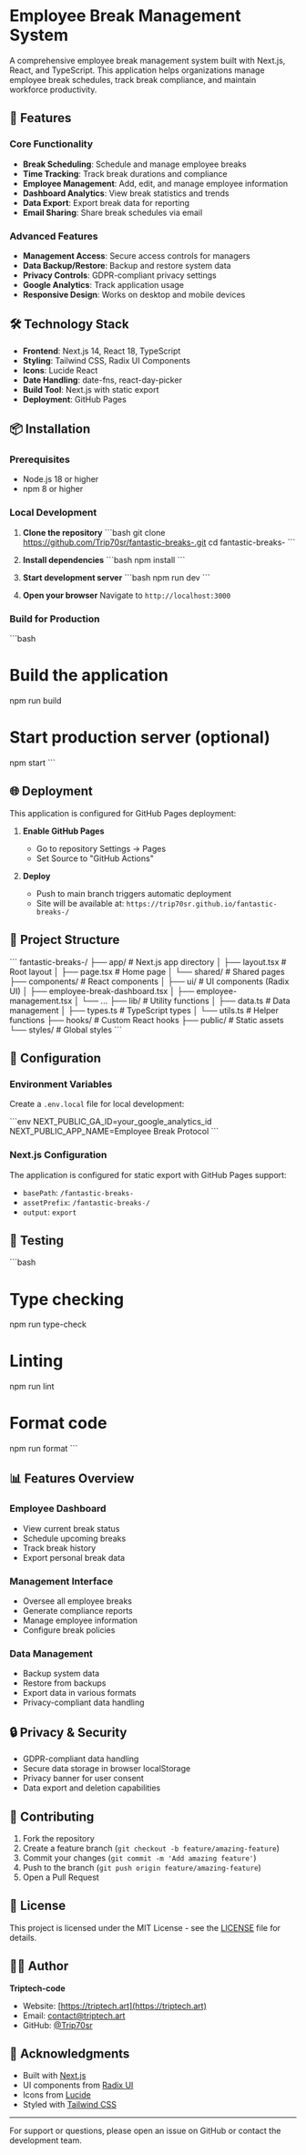 # Employee Break Management System

A comprehensive employee break management system built with Next.js, React, and TypeScript. This application helps organizations manage employee break schedules, track break compliance, and maintain workforce productivity.

## 🚀 Features

### Core Functionality
- **Break Scheduling**: Schedule and manage employee breaks
- **Time Tracking**: Track break durations and compliance
- **Employee Management**: Add, edit, and manage employee information
- **Dashboard Analytics**: View break statistics and trends
- **Data Export**: Export break data for reporting
- **Email Sharing**: Share break schedules via email

### Advanced Features
- **Management Access**: Secure access controls for managers
- **Data Backup/Restore**: Backup and restore system data
- **Privacy Controls**: GDPR-compliant privacy settings
- **Google Analytics**: Track application usage
- **Responsive Design**: Works on desktop and mobile devices

## 🛠️ Technology Stack

- **Frontend**: Next.js 14, React 18, TypeScript
- **Styling**: Tailwind CSS, Radix UI Components
- **Icons**: Lucide React
- **Date Handling**: date-fns, react-day-picker
- **Build Tool**: Next.js with static export
- **Deployment**: GitHub Pages

## 📦 Installation

### Prerequisites
- Node.js 18 or higher
- npm 8 or higher

### Local Development

1. **Clone the repository**
   \`\`\`bash
   git clone https://github.com/Trip70sr/fantastic-breaks-.git
   cd fantastic-breaks-
   \`\`\`

2. **Install dependencies**
   \`\`\`bash
   npm install
   \`\`\`

3. **Start development server**
   \`\`\`bash
   npm run dev
   \`\`\`

4. **Open your browser**
   Navigate to `http://localhost:3000`

### Build for Production

\`\`\`bash
# Build the application
npm run build

# Start production server (optional)
npm start
\`\`\`

## 🌐 Deployment

This application is configured for GitHub Pages deployment:

1. **Enable GitHub Pages**
   - Go to repository Settings → Pages
   - Set Source to "GitHub Actions"

2. **Deploy**
   - Push to main branch triggers automatic deployment
   - Site will be available at: `https://trip70sr.github.io/fantastic-breaks-/`

## 📁 Project Structure

\`\`\`
fantastic-breaks-/
├── app/                    # Next.js app directory
│   ├── layout.tsx         # Root layout
│   ├── page.tsx           # Home page
│   └── shared/            # Shared pages
├── components/            # React components
│   ├── ui/               # UI components (Radix UI)
│   ├── employee-break-dashboard.tsx
│   ├── employee-management.tsx
│   └── ...
├── lib/                  # Utility functions
│   ├── data.ts          # Data management
│   ├── types.ts         # TypeScript types
│   └── utils.ts         # Helper functions
├── hooks/               # Custom React hooks
├── public/              # Static assets
└── styles/              # Global styles
\`\`\`

## 🔧 Configuration

### Environment Variables

Create a `.env.local` file for local development:

\`\`\`env
NEXT_PUBLIC_GA_ID=your_google_analytics_id
NEXT_PUBLIC_APP_NAME=Employee Break Protocol
\`\`\`

### Next.js Configuration

The application is configured for static export with GitHub Pages support:

- `basePath`: `/fantastic-breaks-`
- `assetPrefix`: `/fantastic-breaks-/`
- `output`: `export`

## 🧪 Testing

\`\`\`bash
# Type checking
npm run type-check

# Linting
npm run lint

# Format code
npm run format
\`\`\`

## 📊 Features Overview

### Employee Dashboard
- View current break status
- Schedule upcoming breaks
- Track break history
- Export personal break data

### Management Interface
- Oversee all employee breaks
- Generate compliance reports
- Manage employee information
- Configure break policies

### Data Management
- Backup system data
- Restore from backups
- Export data in various formats
- Privacy-compliant data handling

## 🔒 Privacy & Security

- GDPR-compliant data handling
- Secure data storage in browser localStorage
- Privacy banner for user consent
- Data export and deletion capabilities

## 🤝 Contributing

1. Fork the repository
2. Create a feature branch (`git checkout -b feature/amazing-feature`)
3. Commit your changes (`git commit -m 'Add amazing feature'`)
4. Push to the branch (`git push origin feature/amazing-feature`)
5. Open a Pull Request

## 📄 License

This project is licensed under the MIT License - see the [LICENSE](LICENSE) file for details.

## 👨‍💻 Author

**Triptech-code**
- Website: [https://triptech.art](https://triptech.art)
- Email: contact@triptech.art
- GitHub: [@Trip70sr](https://github.com/Trip70sr)

## 🙏 Acknowledgments

- Built with [Next.js](https://nextjs.org/)
- UI components from [Radix UI](https://www.radix-ui.com/)
- Icons from [Lucide](https://lucide.dev/)
- Styled with [Tailwind CSS](https://tailwindcss.com/)

---

For support or questions, please open an issue on GitHub or contact the development team.
